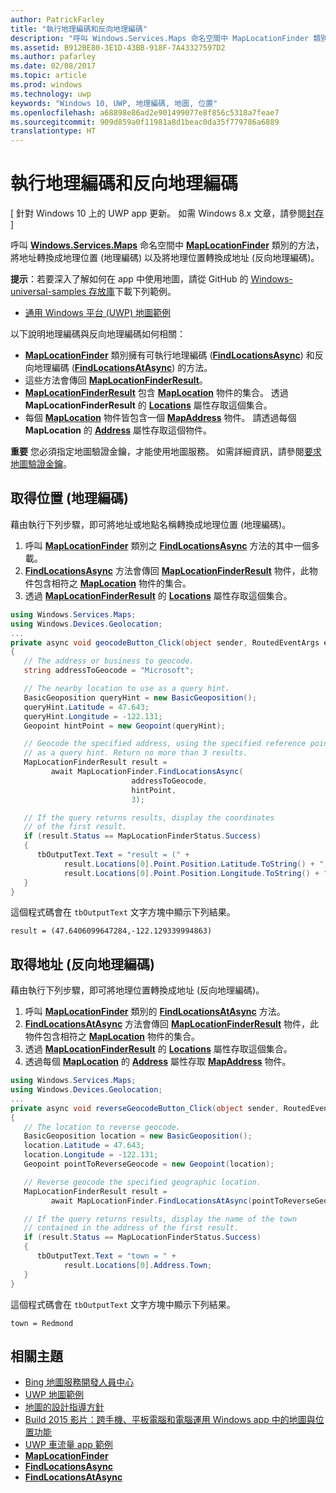 ```yaml
---
author: PatrickFarley
title: "執行地理編碼和反向地理編碼"
description: "呼叫 Windows.Services.Maps 命名空間中 MapLocationFinder 類別的方法，將地址轉換成地理位置 (地理編碼) 以及將地理位置轉換成地址 (反向地理編碼)。"
ms.assetid: B912BE80-3E1D-43BB-918F-7A43327597D2
ms.author: pafarley
ms.date: 02/08/2017
ms.topic: article
ms.prod: windows
ms.technology: uwp
keywords: "Windows 10, UWP, 地理編碼, 地圖, 位置"
ms.openlocfilehash: a68898e86ad2e901499077e8f856c5318a7feae7
ms.sourcegitcommit: 909d859a0f11981a8d1beac0da35f779786a6889
translationtype: HT
---
```

# <a name="perform-geocoding-and-reverse-geocoding"></a>執行地理編碼和反向地理編碼


\[ 針對 Windows 10 上的 UWP app 更新。 如需 Windows 8.x 文章，請參閱[封存](http://go.microsoft.com/fwlink/p/?linkid=619132) \]


呼叫 [**Windows.Services.Maps**](https://msdn.microsoft.com/library/windows/apps/dn636979) 命名空間中 [**MapLocationFinder**](https://msdn.microsoft.com/library/windows/apps/dn627550) 類別的方法，將地址轉換成地理位置 (地理編碼) 以及將地理位置轉換成地址 (反向地理編碼)。

**提示**：若要深入了解如何在 app 中使用地圖，請從 GitHub 的 [Windows-universal-samples 存放庫](http://go.microsoft.com/fwlink/p/?LinkId=619979)下載下列範例。

-   [通用 Windows 平台 (UWP) 地圖範例](http://go.microsoft.com/fwlink/p/?LinkId=619977)

以下說明地理編碼與反向地理編碼如何相關：

-   [**MapLocationFinder**](https://msdn.microsoft.com/library/windows/apps/dn627550) 類別擁有可執行地理編碼 ([**FindLocationsAsync**](https://msdn.microsoft.com/library/windows/apps/dn636925)) 和反向地理編碼 ([**FindLocationsAtAsync**](https://msdn.microsoft.com/library/windows/apps/dn636928)) 的方法。
-   這些方法會傳回 [**MapLocationFinderResult**](https://msdn.microsoft.com/library/windows/apps/dn627551)。
-   [**MapLocationFinderResult**](https://msdn.microsoft.com/library/windows/apps/dn627551) 包含 [**MapLocation**](https://msdn.microsoft.com/library/windows/apps/dn627549) 物件的集合。 透過 **MapLocationFinderResult** 的 [**Locations**](https://msdn.microsoft.com/library/windows/apps/dn627552) 屬性存取這個集合。
-   每個 [**MapLocation**](https://msdn.microsoft.com/library/windows/apps/dn627549) 物件皆包含一個 [**MapAddress**](https://msdn.microsoft.com/library/windows/apps/dn627533) 物件。 請透過每個 **MapLocation** 的 [**Address**](https://msdn.microsoft.com/library/windows/apps/dn636929) 屬性存取這個物件。

**重要**  您必須指定地圖驗證金鑰，才能使用地圖服務。 如需詳細資訊，請參閱[要求地圖驗證金鑰](authentication-key.md)。

 

## <a name="get-a-location-geocode"></a>取得位置 (地理編碼)


藉由執行下列步驟，即可將地址或地點名稱轉換成地理位置 (地理編碼)。

1.  呼叫 [**MapLocationFinder**](https://msdn.microsoft.com/library/windows/apps/dn627550) 類別之 [**FindLocationsAsync**](https://msdn.microsoft.com/library/windows/apps/dn636925) 方法的其中一個多載。
2.  [**FindLocationsAsync**](https://msdn.microsoft.com/library/windows/apps/dn636925) 方法會傳回 [**MapLocationFinderResult**](https://msdn.microsoft.com/library/windows/apps/dn627551) 物件，此物件包含相符之 [**MapLocation**](https://msdn.microsoft.com/library/windows/apps/dn627549) 物件的集合。
3.  透過 [**MapLocationFinderResult**](https://msdn.microsoft.com/library/windows/apps/dn627551) 的 [**Locations**](https://msdn.microsoft.com/library/windows/apps/dn627552) 屬性存取這個集合。

```csharp
using Windows.Services.Maps;
using Windows.Devices.Geolocation;
...
private async void geocodeButton_Click(object sender, RoutedEventArgs e)
{
   // The address or business to geocode.
   string addressToGeocode = "Microsoft";

   // The nearby location to use as a query hint.
   BasicGeoposition queryHint = new BasicGeoposition();
   queryHint.Latitude = 47.643;
   queryHint.Longitude = -122.131;
   Geopoint hintPoint = new Geopoint(queryHint);

   // Geocode the specified address, using the specified reference point
   // as a query hint. Return no more than 3 results.
   MapLocationFinderResult result =
         await MapLocationFinder.FindLocationsAsync(
                           addressToGeocode,
                           hintPoint,
                           3);

   // If the query returns results, display the coordinates
   // of the first result.
   if (result.Status == MapLocationFinderStatus.Success)
   {
      tbOutputText.Text = "result = (" +
            result.Locations[0].Point.Position.Latitude.ToString() + "," +
            result.Locations[0].Point.Position.Longitude.ToString() + ")";
   }
}
```

這個程式碼會在 `tbOutputText` 文字方塊中顯示下列結果。

``` syntax
result = (47.6406099647284,-122.129339994863)
```

## <a name="get-an-address-reverse-geocode"></a>取得地址 (反向地理編碼)


藉由執行下列步驟，即可將地理位置轉換成地址 (反向地理編碼)。

1.  呼叫 [**MapLocationFinder**](https://msdn.microsoft.com/library/windows/apps/dn627550) 類別的 [**FindLocationsAtAsync**](https://msdn.microsoft.com/library/windows/apps/dn636928) 方法。
2.  [**FindLocationsAtAsync**](https://msdn.microsoft.com/library/windows/apps/dn636928) 方法會傳回 [**MapLocationFinderResult**](https://msdn.microsoft.com/library/windows/apps/dn627551) 物件，此物件包含相符之 [**MapLocation**](https://msdn.microsoft.com/library/windows/apps/dn627549) 物件的集合。
3.  透過 [**MapLocationFinderResult**](https://msdn.microsoft.com/library/windows/apps/dn627551) 的 [**Locations**](https://msdn.microsoft.com/library/windows/apps/dn627552) 屬性存取這個集合。
4.  透過每個 [**MapLocation**](https://msdn.microsoft.com/library/windows/apps/dn627549) 的 [**Address**](https://msdn.microsoft.com/library/windows/apps/dn636929) 屬性存取 [**MapAddress**](https://msdn.microsoft.com/library/windows/apps/dn627533) 物件。

```csharp
using Windows.Services.Maps;
using Windows.Devices.Geolocation;
...
private async void reverseGeocodeButton_Click(object sender, RoutedEventArgs e)
{
   // The location to reverse geocode.
   BasicGeoposition location = new BasicGeoposition();
   location.Latitude = 47.643;
   location.Longitude = -122.131;
   Geopoint pointToReverseGeocode = new Geopoint(location);

   // Reverse geocode the specified geographic location.
   MapLocationFinderResult result =
         await MapLocationFinder.FindLocationsAtAsync(pointToReverseGeocode);

   // If the query returns results, display the name of the town
   // contained in the address of the first result.
   if (result.Status == MapLocationFinderStatus.Success)
   {
      tbOutputText.Text = "town = " +
            result.Locations[0].Address.Town;
   }
}
```

這個程式碼會在 `tbOutputText` 文字方塊中顯示下列結果。

``` syntax
town = Redmond
```

## <a name="related-topics"></a>相關主題

* [Bing 地圖服務開發人員中心](https://www.bingmapsportal.com/)
* [UWP 地圖範例](http://go.microsoft.com/fwlink/p/?LinkId=619977)
* [地圖的設計指導方針](https://msdn.microsoft.com/library/windows/apps/dn596102)
* [Build 2015 影片：跨手機、平板電腦和電腦運用 Windows app 中的地圖與位置功能](https://channel9.msdn.com/Events/Build/2015/2-757)
* [UWP 車流量 app 範例](http://go.microsoft.com/fwlink/p/?LinkId=619982)
* [**MapLocationFinder**](https://msdn.microsoft.com/library/windows/apps/dn627550)
* [**FindLocationsAsync**](https://msdn.microsoft.com/library/windows/apps/dn636925)
* [**FindLocationsAtAsync**](https://msdn.microsoft.com/library/windows/apps/dn636928)
